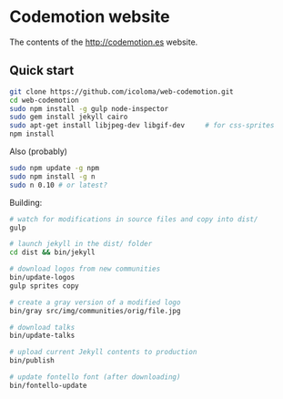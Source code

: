 # Codemotion website

The contents of the http://codemotion.es website.

## Quick start

```bash
git clone https://github.com/icoloma/web-codemotion.git
cd web-codemotion
sudo npm install -g gulp node-inspector 
sudo gem install jekyll cairo
sudo apt-get install libjpeg-dev libgif-dev     # for css-sprites
npm install
```

Also (probably)

```bash
sudo npm update -g npm
sudo npm install -g n
sudo n 0.10 # or latest?

```

Building:

```bash
# watch for modifications in source files and copy into dist/
gulp

# launch jekyll in the dist/ folder
cd dist && bin/jekyll

# download logos from new communities 
bin/update-logos
gulp sprites copy

# create a gray version of a modified logo 
bin/gray src/img/communities/orig/file.jpg

# download talks
bin/update-talks

# upload current Jekyll contents to production
bin/publish

# update fontello font (after downloading)
bin/fontello-update
```


